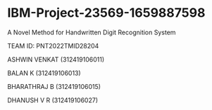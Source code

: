 # IBM-Project-23569-1659887598
A Novel Method for Handwritten Digit Recognition System

TEAM ID: PNT2022TMID28204

ASHWIN VENKAT (312419106011)

BALAN K (312419106013)

BHARATHRAJ B (312419106015)

DHANUSH V R (312419106027)


